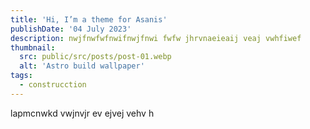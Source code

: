 ```yaml
---
title: 'Hi, I’m a theme for Asanis'
publishDate: '04 July 2023'
description: nwjfnwfwfnwifnwjfnwi fwfw jhrvnaeieaij veaj vwhfiwef
thumbnail:
  src: public/src/posts/post-01.webp
  alt: 'Astro build wallpaper'
tags:
  - construcction
---
```


lapmcnwkd vwjnvjr ev ejvej vehv h
